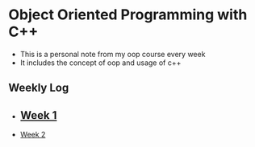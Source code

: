 # Object Oriented Programming with C++
- This is a personal note from my oop course every week
- It includes the concept of oop and usage of c++

## Weekly Log
- [Week 1](w1/note.md)
  - 
- [Week 2](w2/note.md)
